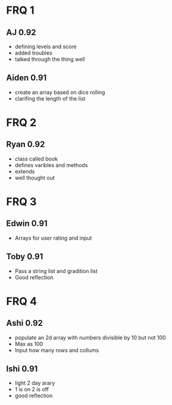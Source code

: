 # FRQ 1

## AJ 0.92
- defining levels and score
- added troubles
- talked through the thing well

## Aiden 0.91
- create an array based on dice rolling
- clarifing the length of the list

# FRQ 2

## Ryan 0.92
- class called book
- defines varibles and methods
- extends
- well thought out

# FRQ 3

## Edwin 0.91
- Arrays for user rating and input

## Toby 0.91
- Pass a string list and gradition list
- Good reflection

# FRQ 4

## Ashi 0.92
- populate an 2d array with numbers divisible by 10 but not 100
- Max as 100
- Input how many rows and collums

## Ishi 0.91

- light 2 day arary
- 1 is on 2 is off
- good reflection